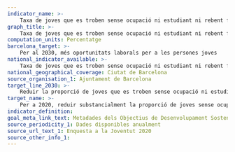 ```yaml
---
indicator_name: >-
    Taxa de joves que es troben sense ocupació ni estudiant ni rebent formació
graph_title: >-
    Taxa de joves que es troben sense ocupació ni estudiant ni rebent formació
computation_units: Percentatge
barcelona_target: >-
    Per al 2030, més oportunitats laborals per a les persones joves
national_indicator_available: >-
    Taxa de joves que es troben sense ocupació ni estudiant ni rebent formació
national_geographical_coverage: Ciutat de Barcelona
source_organisation_1: Ajuntament de Barcelona
target_line_2030: >-
    Reduir la proporció de joves que es troben sense ocupació ni estudiant ni rebent formació
target_name: >-
    Per a 2020, reduir substancialment la proporció de joves sense ocupació i que no cursen estudis ni reben formació
indicator_definition:
goal_meta_link_text: Metadades dels Objectius de Desenvolupament Sostenible de les Nacions Unides (pdf 894kB)
source_periodicity_1: Dades disponibles anualment
source_url_text_1: Enquesta a la Joventut 2020
source_other_info_1: 
---
```

